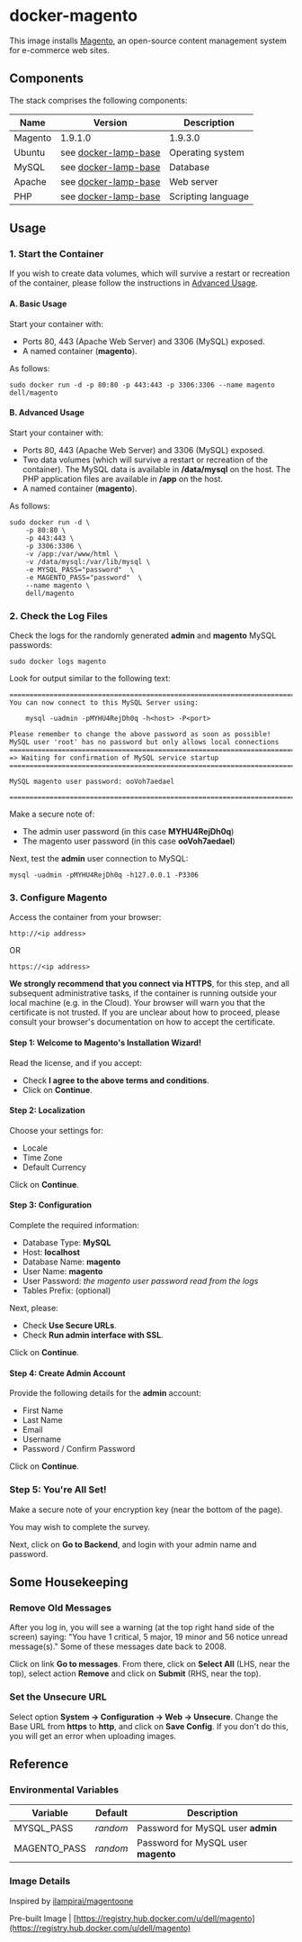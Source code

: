 # docker-magento
This image installs [Magento](http://magento.com/), an open-source content management system for e-commerce web sites.

## Components
The stack comprises the following components:

Name       | Version                   | Description
-----------|---------------------------|------------------------------
Magento    | 1.9.1.0 | 1.9.3.0 | E-commerce content management system
Ubuntu     | see [docker-lamp-base](https://github.com/dell-cloud-marketplace/docker-lamp-base)                    | Operating system
MySQL      | see [docker-lamp-base](https://github.com/dell-cloud-marketplace/docker-lamp-base)      | Database
Apache     | see [docker-lamp-base](https://github.com/dell-cloud-marketplace/docker-lamp-base)      | Web server
PHP        | see [docker-lamp-base](https://github.com/dell-cloud-marketplace/docker-lamp-base)      | Scripting language

## Usage

### 1. Start the Container
If you wish to create data volumes, which will survive a restart or recreation of the container, please follow the instructions in [Advanced Usage](#advanced-usage).

#### A. Basic Usage
Start your container with:

 - Ports 80, 443 (Apache Web Server) and 3306 (MySQL) exposed.
 - A named container (**magento**).

As follows:

```no-highlight
sudo docker run -d -p 80:80 -p 443:443 -p 3306:3306 --name magento dell/magento
```

<a name="advanced-usage"></a>
#### B. Advanced Usage
Start your container with:

- Ports 80, 443 (Apache Web Server) and 3306 (MySQL) exposed.
- Two data volumes (which will survive a restart or recreation of the container). The MySQL data is available in **/data/mysql** on the host. The PHP application files are available in **/app** on the host.
- A named container (**magento**).

As follows:

```no-highlight
sudo docker run -d \
    -p 80:80 \
    -p 443:443 \
    -p 3306:3306 \
    -v /app:/var/www/html \
    -v /data/mysql:/var/lib/mysql \
    -e MYSQL_PASS="password"  \
    -e MAGENTO_PASS="password"  \
    --name magento \
    dell/magento
```

### 2. Check the Log Files

Check the logs for the randomly generated **admin** and **magento** MySQL passwords:

```no-highlight
sudo docker logs magento
```

Look for output similar to the following text:

```no-highlight
========================================================================
You can now connect to this MySQL Server using:

    mysql -uadmin -pMYHU4RejDh0q -h<host> -P<port>

Please remember to change the above password as soon as possible!
MySQL user 'root' has no password but only allows local connections
========================================================================
=> Waiting for confirmation of MySQL service startup
========================================================================

MySQL magento user password: ooVoh7aedael

========================================================================
```

Make a secure note of:

* The admin user password (in this case **MYHU4RejDh0q**)
* The magento user password (in this case **ooVoh7aedael**)

Next, test the **admin** user connection to MySQL:

```no-highlight
mysql -uadmin -pMYHU4RejDh0q -h127.0.0.1 -P3306
```

### 3. Configure Magento
Access the container from your browser:

```no-highlight
http://<ip address>
```

OR
```no-highlight
https://<ip address>
```

**We strongly recommend that you connect via HTTPS**, for this step, and all subsequent administrative tasks, if the container is running outside your local machine (e.g. in the Cloud). Your browser will warn you that the certificate is not trusted. If you are unclear about how to proceed, please consult your browser's documentation on how to accept the certificate.

#### Step 1: Welcome to Magento's Installation Wizard!

Read the license, and if you accept:

* Check **I agree to the above terms and conditions**.
* Click on **Continue**.

#### Step 2: Localization
Choose your settings for:

* Locale
* Time Zone
* Default Currency

Click on **Continue**.

#### Step 3: Configuration
Complete the required information:

* Database Type: **MySQL**
* Host: **localhost**
* Database Name: **magento**
* User Name: **magento**
* User Password: *the magento user password read from the logs*
* Tables Prefix: (optional)

Next, please:

* Check **Use Secure URLs**.
* Check **Run admin interface with SSL**.

Click on **Continue**.

#### Step 4: Create Admin Account
Provide the following details for the **admin** account:

* First Name
* Last Name
* Email
* Username
* Password / Confirm Password

Click on **Continue**.

### Step 5: You're All Set!
Make a secure note of your encryption key (near the bottom of the page).

You may wish to complete the survey.

Next, click on **Go to Backend**, and login with your admin name and password.

## Some Housekeeping

### Remove Old Messages
After you log in, you will see a warning (at the top right hand side of the screen) saying: "You have 1 critical, 5 major, 19 minor and 56 notice unread message(s)." Some of these messages date back to 2008.

Click on link **Go to messages**. From there, click on **Select All** (LHS, near the top), select action **Remove** and click on **Submit** (RHS, near the top).

### Set the Unsecure URL
Select option **System -> Configuration -> Web -> Unsecure**. Change the Base URL from **https** to **http**, and click on **Save Config**. If you don't do this, you will get an error when uploading images.

## Reference

### Environmental Variables

Variable     | Default  | Description
-------------|----------|------------------------------------
MYSQL_PASS   | *random* | Password for MySQL user **admin**
MAGENTO_PASS | *random* | Password for MySQL user **magento**

### Image Details

Inspired by [ilampirai/magentoone](https://github.com/ilampirai/magentoone)

Pre-built Image | [https://registry.hub.docker.com/u/dell/magento](https://registry.hub.docker.com/u/dell/magento) 
